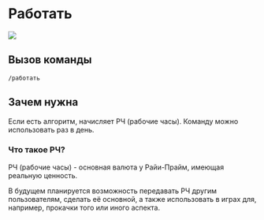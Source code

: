 # Работать

![](https://img.shields.io/badge/тип_команды-развлекательная-blue?style=for-the-badge)

## Вызов команды

`/работать`

## Зачем нужна

Если есть алгоритм, начисляет РЧ (рабочие часы). Команду можно использовать раз в день.

### Что такое РЧ?

РЧ (рабочие часы) - основная валюта у Райи-Прайм, имеющая реальную ценность.

В будущем планируется возможность передавать РЧ другим пользователям, сделать её основной, а также использовать в играх для, например, прокачки того или иного аспекта.
